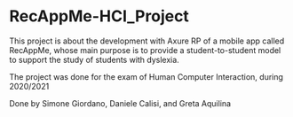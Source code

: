 # RecAppMe-HCI_Project

This project is about the development with Axure RP of a mobile app called RecAppMe, whose  main purpose is to provide a student-to-student model to support the study of students with dyslexia. 

The project was done for the exam of Human Computer Interaction, during 2020/2021

Done by Simone Giordano, Daniele Calisi, and Greta Aquilina

